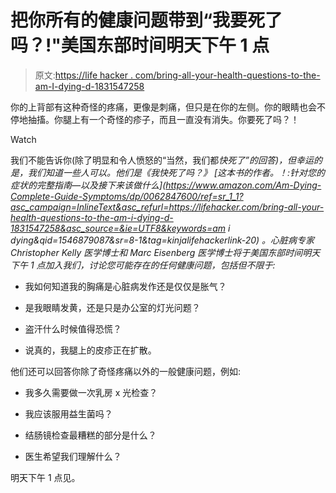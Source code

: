 # 把你所有的健康问题带到“我要死了吗？!"美国东部时间明天下午 1 点

> 原文:[https://life hacker . com/bring-all-your-health-questions-to-the-am-I-dying-d-1831547258](https://lifehacker.com/bring-all-your-health-questions-to-the-am-i-dying-d-1831547258)

你的上背部有这种奇怪的疼痛，更像是刺痛，但只是在你的左侧。你的眼睛也会不停地抽搐。你腿上有一个奇怪的疹子，而且一直没有消失。你要死了吗？！

Watch

我们不能告诉你(除了明显和令人愤怒的“当然，我们都*快死了”的回答)，但幸运的是，我们知道一些人可以。他们是《我快死了吗？》 [*这本书的作者。！:针对您的症状的完整指南—以及接下来该做什么*](https://www.amazon.com/Am-Dying-Complete-Guide-Symptoms/dp/0062847600/ref=sr_1_1?asc_campaign=InlineText&asc_refurl=https://lifehacker.com/bring-all-your-health-questions-to-the-am-i-dying-d-1831547258&asc_source=&ie=UTF8&keywords=am i dying&qid=1546879087&sr=8-1&tag=kinjalifehackerlink-20) 。心脏病专家 Christopher Kelly 医学博士和 Marc Eisenberg 医学博士将于美国东部时间明天下午 1 点加入我们，讨论您可能存在的任何健康问题，包括但不限于:*

*   我如何知道我的胸痛是心脏病发作还是仅仅是胀气？

*   是我眼睛发黄，还是只是办公室的灯光问题？

*   盗汗什么时候值得恐慌？

*   说真的，我腿上的皮疹正在扩散。

他们还可以回答你除了奇怪疼痛以外的一般健康问题，例如:

*   我多久需要做一次乳房 x 光检查？

*   我应该服用益生菌吗？

*   结肠镜检查最糟糕的部分是什么？

*   医生希望我们理解什么？

明天下午 1 点见。